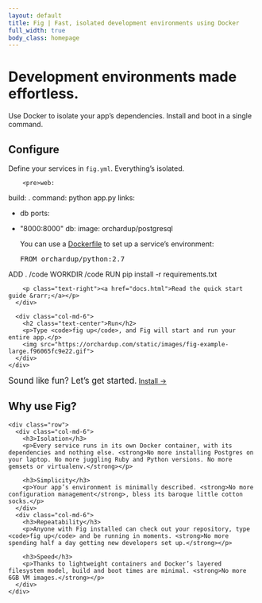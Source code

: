 ```yaml
---
layout: default
title: Fig | Fast, isolated development environments using Docker
full_width: true
body_class: homepage
---
```


<div class="leader">
  <div class="container">
    <h1>Development environments made effortless.</h1>
    <p>Use Docker to isolate your app’s dependencies. Install and boot in a single command.</p>
  </div>
</div>

<div class="homepage-section">
  <div class="container">
    <div class="row">
      <div class="col-md-6">
        <h2 class="text-center">Configure</h2>
        <p>Define your services in <code>fig.yml</code>. Everything’s isolated.</p>

        <pre>web:
  build: .
  command: python app.py
  links:
   - db
  ports:
   - "8000:8000"
db:
  image: orchardup/postgresql</pre>

        <p>You can use a <a href="http://docs.docker.io/en/latest/reference/builder/">Dockerfile</a> to set up a service’s environment:</p>

        <pre>FROM orchardup/python:2.7
ADD . /code
WORKDIR /code
RUN pip install -r requirements.txt</pre>

        <p class="text-right"><a href="docs.html">Read the quick start guide &rarr;</a></p>
      </div>

      <div class="col-md-6">
        <h2 class="text-center">Run</h2>
        <p>Type <code>fig up</code>, and Fig will start and run your entire app.</p>
        <img src="https://orchardup.com/static/images/fig-example-large.f96065fc9e22.gif">
      </div>
    </div>
  </div>
</div>

<div class="homepage-section call-to-action">
  <div class="container">
    <div class="text-center">
      <big>Sound like fun? Let’s get started.</big>
      <a href="install.html" class="btn btn-primary btn-lg">Install &rarr;</a>
    </div>
  </div>
</div>

<div class="homepage-section why">
  <div class="container">
    <h2 class="text-center">Why use Fig?</h2>

    <div class="row">
      <div class="col-md-6">
        <h3>Isolation</h3>
        <p>Every service runs in its own Docker container, with its dependencies and nothing else. <strong>No more installing Postgres on your laptop. No more juggling Ruby and Python versions. No more gemsets or virtualenv.</strong></p>

        <h3>Simplicity</h3>
        <p>Your app’s environment is minimally described. <strong>No more configuration management</strong>, bless its baroque little cotton socks.</p>
      </div>
      <div class="col-md-6">
        <h3>Repeatability</h3>
        <p>Anyone with Fig installed can check out your repository, type <code>fig up</code> and be running in moments. <strong>No more spending half a day getting new developers set up.</strong></p>

        <h3>Speed</h3>
        <p>Thanks to lightweight containers and Docker’s layered filesystem model, build and boot times are minimal. <strong>No more 6GB VM images.</strong></p>
      </div>
    </div>
  </div>
</div>
